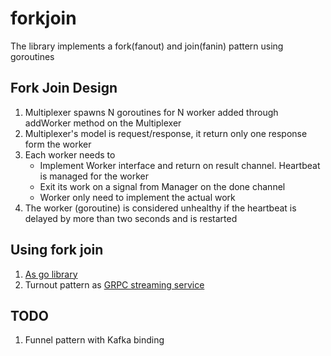 # forkjoin
The library implements a fork(fanout) and join(fanin) pattern using goroutines

## Fork Join Design

1. Multiplexer spawns N goroutines for N worker added through addWorker method on the Multiplexer 
2. Multiplexer's model is request/response, it return only one response form the worker
3. Each worker needs to 
    * Implement Worker interface and return on result channel. Heartbeat is managed for the worker
    * Exit its work on a signal from Manager on the done channel  
	* Worker only need to implement the actual work
4. The worker (goroutine) is considered unhealthy if the heartbeat is delayed by more than two seconds and is restarted 

## Using fork join

1. [As go library](./usage_go_library.md)
2. Turnout pattern as [GRPC streaming service](./usage_turnout.md)

## TODO

1. Funnel pattern with Kafka binding 